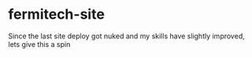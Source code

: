 # fermitech-site
Since the last site deploy got nuked and my skills have slightly improved, lets give this a spin
